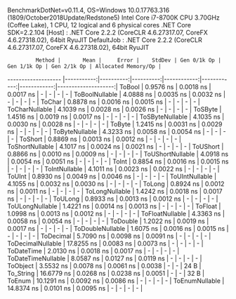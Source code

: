 
BenchmarkDotNet=v0.11.4, OS=Windows 10.0.17763.316 (1809/October2018Update/Redstone5)
Intel Core i7-8700K CPU 3.70GHz (Coffee Lake), 1 CPU, 12 logical and 6 physical cores
.NET Core SDK=2.2.104
  [Host]     : .NET Core 2.2.2 (CoreCLR 4.6.27317.07, CoreFX 4.6.27318.02), 64bit RyuJIT
  DefaultJob : .NET Core 2.2.2 (CoreCLR 4.6.27317.07, CoreFX 4.6.27318.02), 64bit RyuJIT


             Method |       Mean |     Error |    StdDev | Gen 0/1k Op | Gen 1/1k Op | Gen 2/1k Op | Allocated Memory/Op |
------------------- |-----------:|----------:|----------:|------------:|------------:|------------:|--------------------:|
             ToBool |  0.9576 ns | 0.0018 ns | 0.0017 ns |           - |           - |           - |                   - |
     ToBoolNullable |  4.0888 ns | 0.0035 ns | 0.0032 ns |           - |           - |           - |                   - |
             ToChar |  0.8878 ns | 0.0016 ns | 0.0015 ns |           - |           - |           - |                   - |
     ToCharNullable |  4.1039 ns | 0.0028 ns | 0.0026 ns |           - |           - |           - |                   - |
            ToSByte |  1.4516 ns | 0.0019 ns | 0.0017 ns |           - |           - |           - |                   - |
    ToSByteNullable |  4.1035 ns | 0.0030 ns | 0.0028 ns |           - |           - |           - |                   - |
             ToByte |  1.2415 ns | 0.0031 ns | 0.0029 ns |           - |           - |           - |                   - |
     ToByteNullable |  4.3233 ns | 0.0058 ns | 0.0054 ns |           - |           - |           - |                   - |
            ToShort |  0.8869 ns | 0.0013 ns | 0.0012 ns |           - |           - |           - |                   - |
    ToShortNullable |  4.1017 ns | 0.0024 ns | 0.0021 ns |           - |           - |           - |                   - |
           ToUShort |  0.8866 ns | 0.0010 ns | 0.0009 ns |           - |           - |           - |                   - |
   ToUShortNullable |  4.0918 ns | 0.0054 ns | 0.0051 ns |           - |           - |           - |                   - |
              ToInt |  0.8854 ns | 0.0016 ns | 0.0015 ns |           - |           - |           - |                   - |
      ToIntNullable |  4.1011 ns | 0.0023 ns | 0.0022 ns |           - |           - |           - |                   - |
             ToUInt |  0.8930 ns | 0.0049 ns | 0.0046 ns |           - |           - |           - |                   - |
     ToUIntNullable |  4.1055 ns | 0.0032 ns | 0.0030 ns |           - |           - |           - |                   - |
             ToLong |  0.8924 ns | 0.0012 ns | 0.0011 ns |           - |           - |           - |                   - |
     ToLongNullable |  1.4242 ns | 0.0018 ns | 0.0017 ns |           - |           - |           - |                   - |
            ToULong |  0.8933 ns | 0.0013 ns | 0.0012 ns |           - |           - |           - |                   - |
    ToULongNullable |  1.4221 ns | 0.0014 ns | 0.0013 ns |           - |           - |           - |                   - |
            ToFloat |  1.0998 ns | 0.0013 ns | 0.0012 ns |           - |           - |           - |                   - |
    ToFloatNullable |  4.3363 ns | 0.0058 ns | 0.0054 ns |           - |           - |           - |                   - |
           ToDouble |  1.2022 ns | 0.0019 ns | 0.0017 ns |           - |           - |           - |                   - |
   ToDoubleNullable |  1.6075 ns | 0.0016 ns | 0.0015 ns |           - |           - |           - |                   - |
          ToDecimal |  5.7090 ns | 0.0098 ns | 0.0091 ns |           - |           - |           - |                   - |
  ToDecimalNullable | 17.8255 ns | 0.0083 ns | 0.0073 ns |           - |           - |           - |                   - |
         ToDateTime |  2.0130 ns | 0.0018 ns | 0.0017 ns |           - |           - |           - |                   - |
 ToDateTimeNullable |  8.0587 ns | 0.0127 ns | 0.0119 ns |           - |           - |           - |                   - |
           ToObject |  3.5532 ns | 0.0078 ns | 0.0061 ns |      0.0038 |           - |           - |                24 B |
          To_String | 16.6779 ns | 0.0268 ns | 0.0238 ns |      0.0051 |           - |           - |                32 B |
             ToEnum | 10.1291 ns | 0.0092 ns | 0.0086 ns |           - |           - |           - |                   - |
     ToEnumNullable | 14.8374 ns | 0.0101 ns | 0.0095 ns |           - |           - |           - |                   - |
